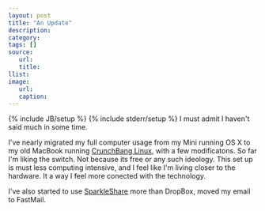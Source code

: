 ```yaml
---
layout: post
title: "An Update"
description:
category:
tags: []
source:
   url:
   title:
llist:
image:
   url:
   caption:
---
```

{% include JB/setup %}
{% include stderr/setup %}
I must admit I haven't said much in some time.

I've nearly migrated my full computer usage from my Mini running OS X to my old MacBook running [CrunchBang Linux][1], with a few modificatons. So far I'm liking the switch. Not because its free or any such ideology. This set up is must less computing intensive, and I feel like I'm living closer to the hardware. It a way I feel more conected with the technology.

I've also started to use [SparkleShare][2] more than DropBox, moved my email to FastMail.

[1]: http://crunchbang.org/
[2]: http://sparkleshare.org/
